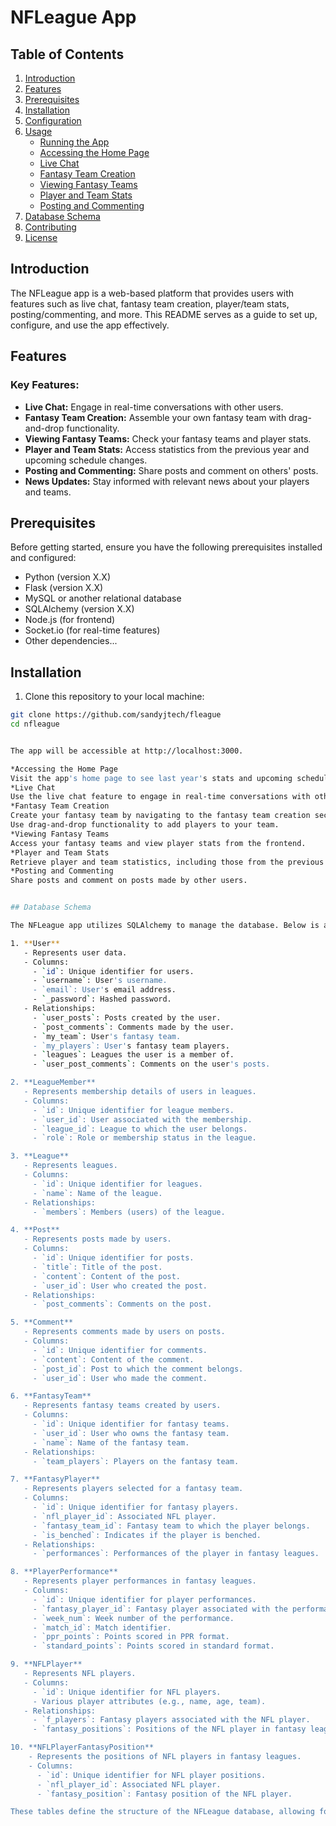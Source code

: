 # NFLeague App

## Table of Contents
1. [Introduction](#introduction)
2. [Features](#features)
3. [Prerequisites](#prerequisites)
4. [Installation](#installation)
5. [Configuration](#configuration)
6. [Usage](#usage)
   - [Running the App](#running-the-app)
   - [Accessing the Home Page](#accessing-the-home-page)
   - [Live Chat](#live-chat)
   - [Fantasy Team Creation](#fantasy-team-creation)
   - [Viewing Fantasy Teams](#viewing-fantasy-teams)
   - [Player and Team Stats](#player-and-team-stats)
   - [Posting and Commenting](#posting-and-commenting)
7. [Database Schema](#database-schema)
8. [Contributing](#contributing)
9. [License](#license)

## Introduction
The NFLeague app is a web-based platform that provides users with features such as live chat, fantasy team creation, player/team stats, posting/commenting, and more. This README serves as a guide to set up, configure, and use the app effectively.

## Features
### Key Features:
- **Live Chat:** Engage in real-time conversations with other users.
- **Fantasy Team Creation:** Assemble your own fantasy team with drag-and-drop functionality.
- **Viewing Fantasy Teams:** Check your fantasy teams and player stats.
- **Player and Team Stats:** Access statistics from the previous year and upcoming schedule changes.
- **Posting and Commenting:** Share posts and comment on others' posts.
- **News Updates:** Stay informed with relevant news about your players and teams.

## Prerequisites
Before getting started, ensure you have the following prerequisites installed and configured:
- Python (version X.X)
- Flask (version X.X)
- MySQL or another relational database
- SQLAlchemy (version X.X)
- Node.js (for frontend)
- Socket.io (for real-time features)
- Other dependencies...

## Installation
1. Clone this repository to your local machine:

```bash
git clone https://github.com/sandyjtech/fleague
cd nfleague


The app will be accessible at http://localhost:3000.

*Accessing the Home Page
Visit the app's home page to see last year's stats and upcoming schedule changes.
*Live Chat
Use the live chat feature to engage in real-time conversations with other users.
*Fantasy Team Creation
Create your fantasy team by navigating to the fantasy team creation section.
Use drag-and-drop functionality to add players to your team.
*Viewing Fantasy Teams
Access your fantasy teams and view player stats from the frontend.
*Player and Team Stats
Retrieve player and team statistics, including those from the previous year and upcoming schedule changes.
*Posting and Commenting
Share posts and comment on posts made by other users.


## Database Schema

The NFLeague app utilizes SQLAlchemy to manage the database. Below is an overview of the database tables and their relationships:

1. **User**
   - Represents user data.
   - Columns:
     - `id`: Unique identifier for users.
     - `username`: User's username.
     - `email`: User's email address.
     - `_password`: Hashed password.
   - Relationships:
     - `user_posts`: Posts created by the user.
     - `post_comments`: Comments made by the user.
     - `my_team`: User's fantasy team.
     - `my_players`: User's fantasy team players.
     - `leagues`: Leagues the user is a member of.
     - `user_post_comments`: Comments on the user's posts.

2. **LeagueMember**
   - Represents membership details of users in leagues.
   - Columns:
     - `id`: Unique identifier for league members.
     - `user_id`: User associated with the membership.
     - `league_id`: League to which the user belongs.
     - `role`: Role or membership status in the league.

3. **League**
   - Represents leagues.
   - Columns:
     - `id`: Unique identifier for leagues.
     - `name`: Name of the league.
   - Relationships:
     - `members`: Members (users) of the league.

4. **Post**
   - Represents posts made by users.
   - Columns:
     - `id`: Unique identifier for posts.
     - `title`: Title of the post.
     - `content`: Content of the post.
     - `user_id`: User who created the post.
   - Relationships:
     - `post_comments`: Comments on the post.

5. **Comment**
   - Represents comments made by users on posts.
   - Columns:
     - `id`: Unique identifier for comments.
     - `content`: Content of the comment.
     - `post_id`: Post to which the comment belongs.
     - `user_id`: User who made the comment.

6. **FantasyTeam**
   - Represents fantasy teams created by users.
   - Columns:
     - `id`: Unique identifier for fantasy teams.
     - `user_id`: User who owns the fantasy team.
     - `name`: Name of the fantasy team.
   - Relationships:
     - `team_players`: Players on the fantasy team.

7. **FantasyPlayer**
   - Represents players selected for a fantasy team.
   - Columns:
     - `id`: Unique identifier for fantasy players.
     - `nfl_player_id`: Associated NFL player.
     - `fantasy_team_id`: Fantasy team to which the player belongs.
     - `is_benched`: Indicates if the player is benched.
   - Relationships:
     - `performances`: Performances of the player in fantasy leagues.

8. **PlayerPerformance**
   - Represents player performances in fantasy leagues.
   - Columns:
     - `id`: Unique identifier for player performances.
     - `fantasy_player_id`: Fantasy player associated with the performance.
     - `week_num`: Week number of the performance.
     - `match_id`: Match identifier.
     - `ppr_points`: Points scored in PPR format.
     - `standard_points`: Points scored in standard format.

9. **NFLPlayer**
   - Represents NFL players.
   - Columns:
     - `id`: Unique identifier for NFL players.
     - Various player attributes (e.g., name, age, team).
   - Relationships:
     - `f_players`: Fantasy players associated with the NFL player.
     - `fantasy_positions`: Positions of the NFL player in fantasy leagues.

10. **NFLPlayerFantasyPosition**
    - Represents the positions of NFL players in fantasy leagues.
    - Columns:
      - `id`: Unique identifier for NFL player positions.
      - `nfl_player_id`: Associated NFL player.
      - `fantasy_position`: Fantasy position of the NFL player.

These tables define the structure of the NFLeague database, allowing for the storage and management of user data, posts, comments, fantasy teams, player performances, and NFL player information.
